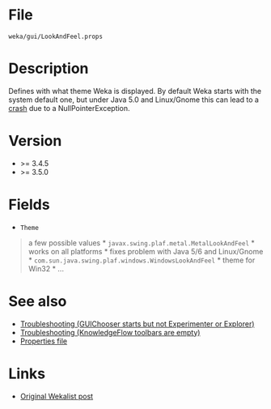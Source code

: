 

# File
`weka/gui/LookAndFeel.props`

# Description
Defines with what theme Weka is displayed. By default Weka starts with the system default one, but under Java 5.0 and Linux/Gnome this can lead to a [crash](https://list.scms.waikato.ac.nz/mailman/htdig/wekalist/2005-april/003906.html) due to a NullPointerException.

# Version
* \>= 3.4.5
* \>= 3.5.0

# Fields
* `Theme`
> a few possible values
	* `javax.swing.plaf.metal.MetalLookAndFeel`
		* works on all platforms
		* fixes problem with Java 5/6 and Linux/Gnome
	* `com.sun.java.swing.plaf.windows.WindowsLookAndFeel`
		* theme for Win32
	* ...

# See also
* [Troubleshooting (GUIChooser starts but not Experimenter or Explorer)](gui_chooser_starts_but_not_experimenter_or_explorer.md)
* [Troubleshooting (KnowledgeFlow toolbars are empty)](knowledge_flow_toolbars_are_empty.md)
* [Properties file](properties_file.md)

# Links
* [Original Wekalist post](https://list.scms.waikato.ac.nz/mailman/htdig/wekalist/2005-april/003906.html)
